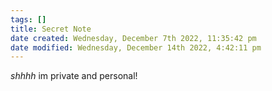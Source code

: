 ```yaml
---
tags: []
title: Secret Note
date created: Wednesday, December 7th 2022, 11:35:42 pm
date modified: Wednesday, December 14th 2022, 4:42:11 pm
---
```

*shhhh* im private and personal!